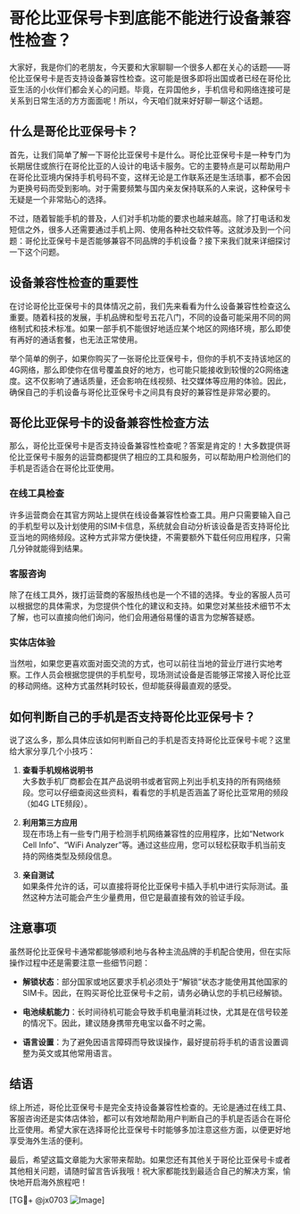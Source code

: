 # 哥伦比亚保号卡到底能不能进行设备兼容性检查？

大家好，我是你们的老朋友，今天要和大家聊聊一个很多人都在关心的话题——哥伦比亚保号卡是否支持设备兼容性检查。这可能是很多即将出国或者已经在哥伦比亚生活的小伙伴们都会关心的问题。毕竟，在异国他乡，手机信号和网络连接可是关系到日常生活的方方面面呢！所以，今天咱们就来好好聊一聊这个话题。

## 什么是哥伦比亚保号卡？

首先，让我们简单了解一下哥伦比亚保号卡是什么。哥伦比亚保号卡是一种专门为长期居住或旅行在哥伦比亚的人设计的电话卡服务。它的主要特点是可以帮助用户在哥伦比亚境内保持手机号码不变，这样无论是工作联系还是生活琐事，都不会因为更换号码而受到影响。对于需要频繁与国内亲友保持联系的人来说，这种保号卡无疑是一个非常贴心的选择。

不过，随着智能手机的普及，人们对手机功能的要求也越来越高。除了打电话和发短信之外，很多人还需要通过手机上网、使用各种社交软件等。这就涉及到一个问题：哥伦比亚保号卡是否能够兼容不同品牌的手机设备？接下来我们就来详细探讨一下这个问题。

## 设备兼容性检查的重要性

在讨论哥伦比亚保号卡的具体情况之前，我们先来看看为什么设备兼容性检查这么重要。随着科技的发展，手机品牌和型号五花八门，不同的设备可能采用不同的网络制式和技术标准。如果一部手机不能很好地适应某个地区的网络环境，那么即使有再好的通话套餐，也无法正常使用。

举个简单的例子，如果你购买了一张哥伦比亚保号卡，但你的手机不支持该地区的4G网络，那么即使你在信号覆盖良好的地方，也可能只能接收到较慢的2G网络速度。这不仅影响了通话质量，还会影响在线视频、社交媒体等应用的体验。因此，确保自己的手机设备与哥伦比亚保号卡之间具有良好的兼容性是非常必要的。

## 哥伦比亚保号卡的设备兼容性检查方法

那么，哥伦比亚保号卡是否支持设备兼容性检查呢？答案是肯定的！大多数提供哥伦比亚保号卡服务的运营商都提供了相应的工具和服务，可以帮助用户检测他们的手机是否适合在哥伦比亚使用。

### 在线工具检查

许多运营商会在其官方网站上提供在线设备兼容性检查工具。用户只需要输入自己的手机型号以及计划使用的SIM卡信息，系统就会自动分析该设备是否支持哥伦比亚当地的网络频段。这种方式非常方便快捷，不需要额外下载任何应用程序，只需几分钟就能得到结果。

### 客服咨询

除了在线工具外，拨打运营商的客服热线也是一个不错的选择。专业的客服人员可以根据您的具体需求，为您提供个性化的建议和支持。如果您对某些技术细节不太了解，也可以直接向他们询问，他们会用通俗易懂的语言为您解答疑惑。

### 实体店体验

当然啦，如果您更喜欢面对面交流的方式，也可以前往当地的营业厅进行实地考察。工作人员会根据您提供的手机型号，现场测试设备是否能够正常接入哥伦比亚的移动网络。这种方式虽然耗时较长，但却能获得最直观的感受。

## 如何判断自己的手机是否支持哥伦比亚保号卡？

说了这么多，那么具体应该如何判断自己的手机是否支持哥伦比亚保号卡呢？这里给大家分享几个小技巧：

1. **查看手机规格说明书**  
   大多数手机厂商都会在其产品说明书或者官网上列出手机支持的所有网络频段。您可以仔细查阅这些资料，看看您的手机是否涵盖了哥伦比亚常用的频段（如4G LTE频段）。

2. **利用第三方应用**  
   现在市场上有一些专门用于检测手机网络兼容性的应用程序，比如“Network Cell Info”、“WiFi Analyzer”等。通过这些应用，您可以轻松获取手机当前支持的网络类型及频段信息。

3. **亲自测试**  
   如果条件允许的话，可以直接将哥伦比亚保号卡插入手机中进行实际测试。虽然这种方法可能会产生少量费用，但它是最直接有效的验证手段。

## 注意事项

虽然哥伦比亚保号卡通常都能够顺利地与各种主流品牌的手机配合使用，但在实际操作过程中还是需要注意一些细节问题：

- **解锁状态**：部分国家或地区要求手机必须处于“解锁”状态才能使用其他国家的SIM卡。因此，在购买哥伦比亚保号卡之前，请务必确认您的手机已经解锁。
  
- **电池续航能力**：长时间待机可能会导致手机电量消耗过快，尤其是在信号较差的情况下。因此，建议随身携带充电宝以备不时之需。

- **语言设置**：为了避免因语言障碍而导致误操作，最好提前将手机的语言设置调整为英文或其他常用语言。

## 结语

综上所述，哥伦比亚保号卡是完全支持设备兼容性检查的。无论是通过在线工具、客服咨询还是实体店体验，都可以有效地帮助用户判断自己的手机是否适合在哥伦比亚使用。希望大家在选择哥伦比亚保号卡时能够多加注意这些方面，以便更好地享受海外生活的便利。

最后，希望这篇文章能为大家带来帮助。如果您还有其他关于哥伦比亚保号卡或者其他相关问题，请随时留言告诉我哦！祝大家都能找到最适合自己的解决方案，愉快地开启海外旅程吧！

[TG💪+ @jx0703 ![Image](https://github.com/user-attachments/assets/dbca1d08-cadb-493c-b0ec-ad6f7a83f270)]